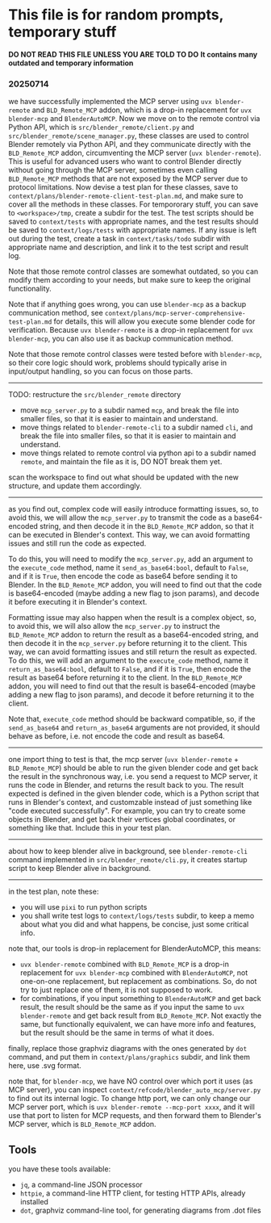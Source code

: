 # This file is for random prompts, temporary stuff

**DO NOT READ THIS FILE UNLESS YOU ARE TOLD TO DO**
**It contains many outdated and temporary information**

### 20250714

we have successfully implemented the MCP server using `uvx blender-remote` and `BLD_Remote_MCP` addon, which is a drop-in replacement for `uvx blender-mcp` and `BlenderAutoMCP`. Now we move on to the remote control via Python API, which is `src/blender_remote/client.py` and `src/blender_remote/scene_manager.py`, these classes are used to control Blender remotely via Python API, and they communicate directly with the `BLD_Remote_MCP` addon, circumventing the MCP server (`uvx blender-remote`). This is useful for advanced users who want to control Blender directly without going through the MCP server, sometimes even calling `BLD_Remote_MCP` methods that are not exposed by the MCP server due to protocol limitations. Now devise a test plan for these classes, save to `context/plans/blender-remote-client-test-plan.md`, and make sure to cover all the methods in these classes. For tempororary stuff, you can save to `<workspace>/tmp`, create a subdir for the test. The test scripts should be saved to `context/tests` with appropriate names, and the test results should be saved to `context/logs/tests` with appropriate names. If any issue is left out during the test, create a task in `context/tasks/todo` subdir with appropriate name and description, and link it to the test script and result log. 

Note that those remote control classes are somewhat outdated, so you can modify them according to your needs, but make sure to keep the original functionality.

Note that if anything goes wrong, you can use `blender-mcp` as a backup communication method, see `context/plans/mcp-server-comprehensive-test-plan.md` for details, this will allow you execute some blender code for verification. Because `uvx blender-remote` is a drop-in replacement for `uvx blender-mcp`, you can also use it as backup communication method.

Note that those remote control classes were tested before with `blender-mcp`, so their core logic should work, problems should typically arise in input/output handling, so you can focus on those parts.

---

TODO:
restructure the `src/blender_remote` directory
- move `mcp_server.py` to a subdir named `mcp`, and break the file into smaller files, so that it is easier to maintain and understand. 
- move things related to `blender-remote-cli` to a subdir named `cli`, and break the file into smaller files, so that it is easier to maintain and understand.
- move things related to remote control via python api to a subdir named `remote`, and maintain the file as it is, DO NOT break them yet.

scan the workspace to find out what should be updated with the new structure, and update them accordingly.

---
as you find out, complex code will easily introduce formatting issues, so, to avoid this, we will allow the `mcp_server.py` to transmit the code as a base64-encoded string, and then decode it in the `BLD_Remote_MCP` addon, so that it can be executed in Blender's context. This way, we can avoid formatting issues and still run the code as expected. 

To do this, you will need to modify the `mcp_server.py`, add an argument to the `execute_code` method, name it `send_as_base64:bool`, default to `False`, and if it is `True`, then encode the code as base64 before sending it to Blender. In the `BLD_Remote_MCP` addon, you will need to find out that the code is base64-encoded (maybe adding a new flag to json params), and decode it before executing it in Blender's context.

Formatting issue may also happen when the result is a complex object, so, to avoid this, we will also allow the `mcp_server.py` to instruct the `BLD_Remote_MCP` addon to return the result as a base64-encoded string, and then decode it in the `mcp_server.py` before returning it to the client. This way, we can avoid formatting issues and still return the result as expected. To do this, we will add an argument to the `execute_code` method, name it `return_as_base64:bool`, default to `False`, and if it is `True`, then encode the result as base64 before returning it to the client. In the `BLD_Remote_MCP` addon, you will need to find out that the result is base64-encoded (maybe adding a new flag to json params), and decode it before returning it to the client.

Note that, `execute_code` method should be backward compatible, so, if the `send_as_base64` and `return_as_base64` arguments are not provided, it should behave as before, i.e. not encode the code and result as base64.

---
one import thing to test is that, the mcp server (`uvx blender-remote` + `BLD_Remote_MCP`) should be able to run the given blender code and get back the result in the synchronous way, i.e. you send a request to MCP server, it runs the code in Blender, and returns the result back to you. The result expected is defined in the given blender code, which is a Python script that runs in Blender's context, and customzable instead of just something like "code executed successfully". For example, you can try to create some objects in Blender, and get back their vertices global coordinates, or something like that. Include this in your test plan.

---

about how to keep blender alive in background, see `blender-remote-cli` command implemented in `src/blender_remote/cli.py`, it creates startup script to keep Blender alive in background.

----

in the test plan, note these:
- you will use `pixi` to run python scripts
- you shall write test logs to `context/logs/tests` subdir, to keep a memo about what you did and what happens, be concise, just some critical info.

note that, our tools is drop-in replacement for BlenderAutoMCP, this means:
- `uvx blender-remote` combined with `BLD_Remote_MCP` is a drop-in replacement for `uvx blender-mcp` combined with `BlenderAutoMCP`, not one-on-one replacement, but replacement as combinations. So, do not try to just replace one of them, it is not supposed to work.
- for combinations, if you input something to `BlenderAutoMCP` and get back result, the result should be the same as if you input the same to `uvx blender-remote` and get back result from `BLD_Remote_MCP`. Not exactly the same, but functionally equivalent, we can have more info and features, but the result should be the same in terms of what it does.

finally, replace those graphviz diagrams with the ones generated by `dot` command, and put them in `context/plans/graphics` subdir, and link them here, use .svg format.

note that, for `blender-mcp`, we have NO control over which port it uses (as MCP server), you can inspect `context/refcode/blender_auto_mcp/server.py` to find out its internal logic. To change http port, we can only change our MCP server port, which is `uvx blender-remote --mcp-port xxxx`, and it will use that port to listen for MCP requests, and then forward them to Blender's MCP server, which is `BLD_Remote_MCP` addon.

## Tools
you have these tools available:
- `jq`, a command-line JSON processor
- `httpie`, a command-line HTTP client, for testing HTTP APIs, already installed
- `dot`, graphviz command-line tool, for generating diagrams from .dot files